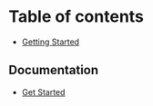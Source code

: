 # Table of contents

* [Getting Started](README.md)

## Documentation

* [Get Started](documentation/get-started.md)


